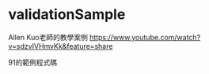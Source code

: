 # validationSample
Allen Kuo老師的教學案例
https://www.youtube.com/watch?v=sdzvIVHmvKk&feature=share

91的範例程式碼
